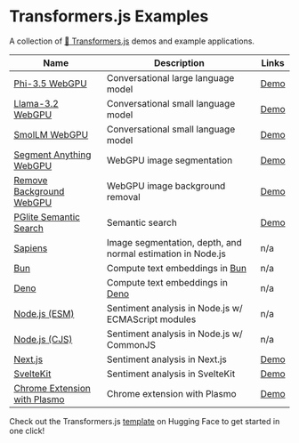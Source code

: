 # Transformers.js Examples

A collection of [🤗 Transformers.js](https://huggingface.co/docs/transformers.js) demos and example applications.

| Name                                                    | Description                                                 | Links                                                                           |
| ------------------------------------------------------- | ----------------------------------------------------------- | ------------------------------------------------------------------------------- |
| [Phi-3.5 WebGPU](./phi-3.5-webgpu/)                     | Conversational large language model                         | [Demo](https://huggingface.co/spaces/webml-community/phi-3.5-webgpu)            |
| [Llama-3.2 WebGPU](./llama-3.2-webgpu/)                 | Conversational small language model                         | [Demo](https://huggingface.co/spaces/webml-community/llama-3.2-webgpu)          |
| [SmolLM WebGPU](./smollm-webgpu/)                       | Conversational small language model                         | [Demo](https://huggingface.co/spaces/webml-community/smollm-webgpu)             |
| [Segment Anything WebGPU](./segment-anything-webgpu/)   | WebGPU image segmentation                                   | [Demo](https://huggingface.co/spaces/webml-community/segment-anything-webgpu)   |
| [Remove Background WebGPU](./remove-background-webgpu/) | WebGPU image background removal                             | [Demo](https://huggingface.co/spaces/webml-community/remove-background-webgpu)  |
| [PGlite Semantic Search](./pglite-semantic-search/)     | Semantic search                                             | [Demo](https://huggingface.co/spaces/thorwebdev/pglite-semantic-search)         |
| [Sapiens](./sapiens-node/)                              | Image segmentation, depth, and normal estimation in Node.js | n/a                                                                             |
| [Bun](./bun/)                                           | Compute text embeddings in [Bun](https://bun.sh/)           | n/a                                                                             |
| [Deno](./deno-embed/)                                   | Compute text embeddings in [Deno](https://deno.com/)        | n/a                                                                             |
| [Node.js (ESM)](./node-esm/)                            | Sentiment analysis in Node.js w/ ECMAScript modules         | n/a                                                                             |
| [Node.js (CJS)](./node-cjs/)                            | Sentiment analysis in Node.js w/ CommonJS                   | n/a                                                                             |
| [Next.js](./next-server/)                               | Sentiment analysis in Next.js                               | [Demo](https://huggingface.co/spaces/webml-community/next-server-template)      |
| [SvelteKit](./sveltekit/)                               | Sentiment analysis in SvelteKit                             | [Demo](https://huggingface.co/spaces/webml-community/sveltekit-server-template) |
| [Chrome Extension with Plasmo](https://github.com/tantara/transformers.js-chrome) | Chrome extension with Plasmo      | [Demo](https://chromewebstore.google.com/detail/private-ai-assistant-runn/jojlpeliekadmokfnikappfadbjiaghp) |

Check out the Transformers.js [template](https://huggingface.co/new-space?template=static-templates%2Ftransformers.js) on Hugging Face to get started in one click!
